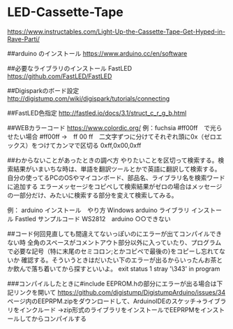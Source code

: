 # LED-Cassette-Tape

https://www.instructables.com/Light-Up-the-Cassette-Tape-Get-Hyped-in-Rave-Parti/

##arduino のインストール
https://www.arduino.cc/en/software

##必要なライブラリのインストール
FastLED
https://github.com/FastLED/FastLED

##Digisparkのボード設定
http://digistump.com/wiki/digispark/tutorials/connecting

##FastLED色指定
http://fastled.io/docs/3.1/struct_c_r_g_b.html

##WEBカラーコード
https://www.colordic.org/
例：fuchsia #ff00ff　で光らせたい場合
#ff00ff →　ff 00 ff　二文字ずつに分けてそれぞれ頭に0x（ゼロエックス）をつけてカンマで区切る 
0xff,0x00,0xff

##わからないことがあったときの調べ方
やりたいことを区切って検索する。検索結果がいまいちな時は、単語を翻訳ツールとかで英語に翻訳して検索する。
自分の使ってるPCのOSやマイコンボード、部品名、ライブラリ名を検索ワードに追加する
エラーメッセージをコピペして検索結果がゼロの場合はメッセージの一部分だけ、みたいに検索する部分を変えて検索してみる。

例：
arduino インストール　やり方 Windows
arduino ライブラリ インストール
Fastled サンプルコード
WS2812　arduino ○○できない

##コード何回見直しても間違えてないっぽいのにエラーが出てコンパイルできない時
全角のスペースがコメントアウト部分以外に入っていたり、プログラムで必要な記号（特に末尾のセミコロン;とかコピペで最後の}をコピーし忘れてないか
確認する。そういうときはだいたい下のエラーが出るからいったんお茶とか飲んで落ち着いてから探すといいよ。
exit status 1
stray '\343' in program

###コンパイルしたときに#include EEPROM.hの部分にエラーが出る場合は下記リンクを開いて
https://github.com/digistump/DigistumpArduino/issues/34
ページ内のEEPRPM.zipをダウンロードして、ArduinoIDEのスケッチ→ライブラリをインクルード
→zip形式のライブラリをインストールでEEPRPMをインストールしてからコンパイルする
